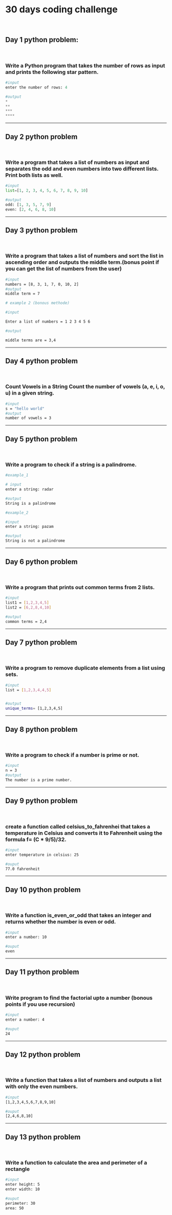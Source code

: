<h1>30 days coding challenge</h1>
<br/>
<h2>Day 1 python problem:</h2> 
<br/>
<h3>Write a Python program that takes the number of rows as input and prints the following star pattern.</h3>

```python
#input
enter the number of rows: 4

#output
*
**
***
****
```

<hr/>
<h2>Day 2 python problem</h2>
<br/>
<h3>Write a program that takes a list of numbers as input and separates the odd and even numbers into two different lists. Print both lists as well.</h3>

```python
#input
list=[1, 2, 3, 4, 5, 6, 7, 8, 9, 10]

#output
odd: [1, 3, 5, 7, 9]
even: [2, 4, 6, 8, 10]
```

<hr/>
<h2>Day 3 python problem</h2>
<br/>
<h3>Write a program that takes a list of numbers and sort the list in ascending order and outputs the middle term.(bonus point if you can get the list of numbers from the user) </h3>

```bash
#input
numbers = [8, 3, 1, 7, 0, 10, 2]
#output
middle term = 7

# example 2 (bonous methode)

#input

Enter a list of numbers = 1 2 3 4 5 6

#output

middle terms are = 3,4
```

<hr/>
<h2>Day 4 python problem</h2>
<br/>
<h3>Count Vowels in a String Count the number of vowels (a, e, i, o, u) in a given string.
</h3>

```bash
#input
s = "hello world"
#output
number of vowels = 3
```

<hr/>
<h2>Day 5 python problem</h2>
<br/>
<h3>
  Write a program to check if a string is a palindrome.
</h3>

```bash
#example_1

# input
enter a string: radar

#output
String is a palindrome

#example_2

#input
enter a string: pazam

#output
String is not a palindrome
```
<hr/>
<h2>Day 6 python problem</h2>
<br/>
<h3>
  Write a program that prints out common terms from 2 lists.
</h3>

```bash
#input
list1 = [1,2,3,4,5]
list2 = [6,2,8,4,10]

#output
common terms = 2,4

```

<hr/>
<h2>Day 7 python problem</h2>
<br/>
<h3>
Write a program to remove duplicate elements from a list using sets.
</h3>

```bash
#input
list = [1,2,3,4,4,5]


#output
unique_terms= [1,2,3,4,5]

```
<hr/>
<h2>Day 8 python problem</h2>
<br/>
<h3>
Write a program to check if a number is prime or not.
</h3>

```bash
#input
n = 3
#output
The number is a prime number. 
```
<hr/>
<h2>Day 9 python problem</h2>
<br/>
<h3>
create a function called celsius_to_fahrenhei that takes a temperature in Celsius and converts it to Fahrenheit using the formula f= (C * 9/5)/32.
</h3>

```bash
#input
enter temperature in celsius: 25

#ouput
77.0 fahrenheit
```

<hr/>
<h2>Day 10 python problem</h2>
<br/>
<h3>
  Write a function is_even_or_odd that takes an integer and returns whether the number is even or odd. 
  
</h3>

```bash
#input
enter a number: 10

#ouput
even
```

<hr/>
<h2>Day 11 python problem</h2>
<br/>
<h3>

Write program to find the factorial upto a number (bonous points if you use recursion)   
</h3>

```bash
#input
enter a number: 4

#ouput
24
```
<hr/>
<h2>Day 12 python problem</h2>
<br/>
<h3>
Write a function that takes a list of numbers and outputs a list with only the even numbers.
</h3>

```bash
#input
[1,2,3,4,5,6,7,8,9,10]

#ouput
[2,4,6,8,10]
```

<hr/>
<h2>Day 13 python problem</h2>
<br/>
<h3>
Write a function to calculate the area and perimeter of a rectangle
</h3>

```bash
#input
enter height: 5
enter width: 10

#ouput
perimeter: 30
area: 50
```
